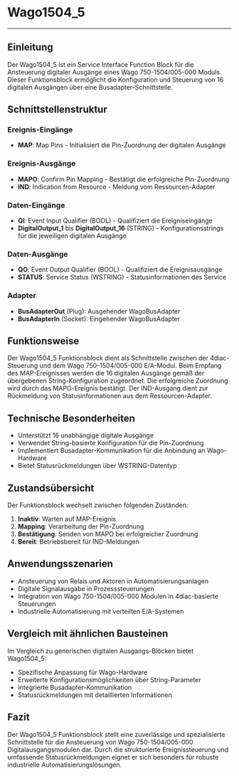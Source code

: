 # Wago1504_5

* * * * * * * * * *

## Einleitung
Der Wago1504_5 ist ein Service Interface Function Block für die Ansteuerung digitaler Ausgänge eines Wago 750-1504/005-000 Moduls. Dieser Funktionsblock ermöglicht die Konfiguration und Steuerung von 16 digitalen Ausgängen über eine Busadapter-Schnittstelle.

## Schnittstellenstruktur

### **Ereignis-Eingänge**
- **MAP**: Map Pins - Initialisiert die Pin-Zuordnung der digitalen Ausgänge

### **Ereignis-Ausgänge**
- **MAPO**: Confirm Pin Mapping - Bestätigt die erfolgreiche Pin-Zuordnung
- **IND**: Indication from Resource - Meldung vom Ressourcen-Adapter

### **Daten-Eingänge**
- **QI**: Event Input Qualifier (BOOL) - Qualifiziert die Ereigniseingänge
- **DigitalOutput_1** bis **DigitalOutput_16** (STRING) - Konfigurationsstrings für die jeweiligen digitalen Ausgänge

### **Daten-Ausgänge**
- **QO**: Event Output Qualifier (BOOL) - Qualifiziert die Ereignisausgänge
- **STATUS**: Service Status (WSTRING) - Statusinformationen des Service

### **Adapter**
- **BusAdapterOut** (Plug): Ausgehender WagoBusAdapter
- **BusAdapterIn** (Socket): Eingehender WagoBusAdapter

## Funktionsweise
Der Wago1504_5 Funktionsblock dient als Schnittstelle zwischen der 4diac-Steuerung und dem Wago 750-1504/005-000 E/A-Modul. Beim Empfang des MAP-Ereignisses werden die 16 digitalen Ausgänge gemäß der übergebenen String-Konfiguration zugeordnet. Die erfolgreiche Zuordnung wird durch das MAPO-Ereignis bestätigt. Der IND-Ausgang dient zur Rückmeldung von Statusinformationen aus dem Ressourcen-Adapter.

## Technische Besonderheiten
- Unterstützt 16 unabhängige digitale Ausgänge
- Verwendet String-basierte Konfiguration für die Pin-Zuordnung
- Implementiert Busadapter-Kommunikation für die Anbindung an Wago-Hardware
- Bietet Statusrückmeldungen über WSTRING-Datentyp

## Zustandsübersicht
Der Funktionsblock wechselt zwischen folgenden Zuständen:
1. **Inaktiv**: Warten auf MAP-Ereignis
2. **Mapping**: Verarbeitung der Pin-Zuordnung
3. **Bestätigung**: Senden von MAPO bei erfolgreicher Zuordnung
4. **Bereit**: Betriebsbereit für IND-Meldungen

## Anwendungsszenarien
- Ansteuerung von Relais und Aktoren in Automatisierungsanlagen
- Digitale Signalausgabe in Prozesssteuerungen
- Integration von Wago 750-1504/005-000 Modulen in 4diac-basierte Steuerungen
- Industrielle Automatisierung mit verteilten E/A-Systemen

## Vergleich mit ähnlichen Bausteinen
Im Vergleich zu generischen digitalen Ausgangs-Blöcken bietet Wago1504_5:
- Spezifische Anpassung für Wago-Hardware
- Erweiterte Konfigurationsmöglichkeiten über String-Parameter
- Integrierte Busadapter-Kommunikation
- Statusrückmeldungen mit detaillierten Informationen

## Fazit
Der Wago1504_5 Funktionsblock stellt eine zuverlässige und spezialisierte Schnittstelle für die Ansteuerung von Wago 750-1504/005-000 Digitalausgangsmodulen dar. Durch die strukturierte Ereignissteuerung und umfassende Statusrückmeldungen eignet er sich besonders für robuste industrielle Automatisierungslösungen.